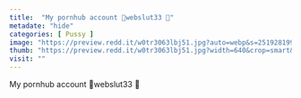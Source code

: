 ```yaml
---
title:  "My pornhub account 💋webslut33 💋"
metadate: "hide"
categories: [ Pussy ]
image: "https://preview.redd.it/w0tr3063lbj51.jpg?auto=webp&s=251928199d2ca25da5878ccf2aafbbac29a8c093"
thumb: "https://preview.redd.it/w0tr3063lbj51.jpg?width=640&crop=smart&auto=webp&s=547de612b1fc45b52a825a85bc94d0aa40590a0a"
visit: ""
---
```

My pornhub account 💋webslut33 💋
